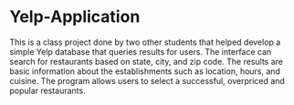 # Yelp-Application

This is a class project done by two other students that helped develop a simple Yelp database that queries results for users.
The interface can search for restaurants based on state, city, and zip code. The results are basic information about the establishments such as location, hours, and cuisine. 
The program allows users to select a successful, overpriced and popular restaurants. 
